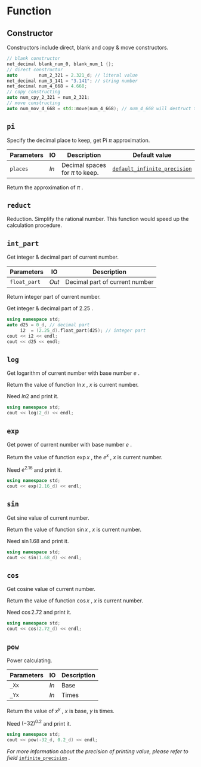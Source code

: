 # Function

## Constructor

Constructors include direct, blank and copy & move constructors.

```C++
// blank constructor
net_decimal blank_num_0, blank_num_1 {};
// direct constructor
auto        num_2_321 = 2.321_d; // literal value
net_decimal num_3_141 = "3.141"; // string number
net_decimal num_4_668 = 4.668;
// copy constructing
auto num_cpy_2_321 = num_2_321;
// move constructing
auto num_mov_4_668 = std::move(num_4_668); // num_4_668 will destruct to 0
```

## `pi`

Specify the decimal place to keep, get Pi $\pi$ approximation.

Parameters|IO|Description|Default value
-|-|-|-
`places`|*In*|Decimal spaces for $\pi$ to keep.|[`default_infinite_precision`](field.md/#default_infinite_precision)

Return the approximation of $\pi$ .

## `reduct`

Reduction. Simplify the rational number. This function would speed up the calculation procedure.

## `int_part`

Get integer & decimal part of current number.

Parameters|IO|Description
-|-|-
`float_part`|*Out*|Decimal part of current number

Return integer part of current number.

Get integer & decimal part of $2.25$ .

```C++
using namespace std;
auto d25 = 0_d, // decimal part
     i2  = (2.25_d).float_part(d25); // integer part
cout << i2 << endl;
cout << d25 << endl;
```

## `log`

Get logarithm of current number with base number $e$ .

Return the value of function $\ln{x}$ , $x$ is current number.

Need $ln{2}$ and print it.

```C++
using namespace std;
cout << log(2_d) << endl;
```

## `exp`

Get power of current number with base number $e$ .

Return the value of function $\exp{x}$ , the $e^x$ , $x$ is current number.

Need $e^{2.16}$ and print it.

```C++
using namespace std;
cout << exp(2.16_d) << endl;
```

## `sin`

Get sine value of current number.

Return the value of function $\sin{x}$ , $x$ is current number.

Need $\sin{1.68}$ and print it.

```C++
using namespace std;
cout << sin(1.68_d) << endl;
```

## `cos`

Get cosine value of current number.

Return the value of function $\cos{x}$ , $x$ is current number.

Need $\cos{2.72}$ and print it.

```C++
using namespace std;
cout << cos(2.72_d) << endl;
```

## `pow`

Power calculating.

Parameters|IO|Description
-|-|-
`_Xx`|*In*|Base
`_Yx`|*In*|Times

Return the value of $x^y$ , $x$ is base, $y$ is times.

Need $(-32) ^ {0.2}$ and print it.

```C++
using namespace std;
cout << pow(-32_d, 0.2_d) << endl;
```

*For more information about the precision of printing value, please refer to field* [`infinite_precision`](field.md/#infinite_precision) *.*
